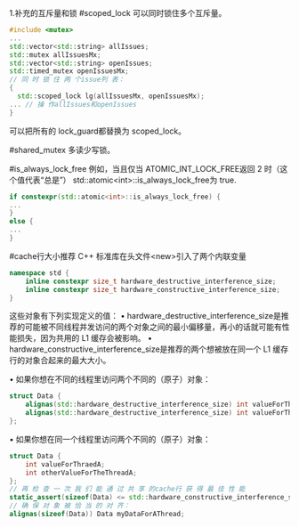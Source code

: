 1.补充的互斥量和锁
#scoped_lock
可以同时锁住多个互斥量。
```cpp
#include <mutex>
...
std::vector<std::string> allIssues;
std::mutex allIssuesMx;
std::vector<std::string> openIssues;
std::timed_mutex openIssuesMx;
// 同 时 锁 住 两 个issue列 表：
{
  std::scoped_lock lg(allIssuesMx, openIssuesMx);
... // 操 作allIssues和openIssues
}
```
可以把所有的 lock_guard都替换为 scoped_lock。

#shared_mutex
多读少写锁。

#is_always_lock_free
例如，当且仅当 ATOMIC_INT_LOCK_FREE返回 2 时（这个值代表“总是”） std::atomic\<int>::is_always_lock_free为 true.
```cpp
if constexpr(std::atomic<int>::is_always_lock_free) {
...
}
else {
...
}
```
#cache行大小推荐
C++ 标准库在头文件\<new>引入了两个内联变量
```cpp
namespace std {
	inline constexpr size_t hardware_destructive_interference_size;
	inline constexpr size_t hardware_constructive_interference_size;
}
```
这些对象有下列实现定义的值：
• hardware_destructive_interference_size是推荐的可能被不同线程并发访问的两个对象之间的最小偏移量，再小的话就可能有性能损失，因为共用的 L1 缓存会被影响。
• hardware_constructive_interference_size是推荐的两个想被放在同一个 L1 缓存行的对象合起来的最大大小。

• 如果你想在不同的线程里访问两个不同的（原子）对象：
```cpp
struct Data {
	alignas(std::hardware_destructive_interference_size) int valueForThreadA;
	alignas(std::hardware_destructive_interference_size) int valueForThreadB;
};
```
• 如果你想在同一个线程里访问两个不同的（原子）对象：
```cpp
struct Data {
	int valueForThraedA;
	int otherValueForTheThreadA;
};
// 再 检 查 一 次 我 们 能 通 过 共 享 的cache行 获 得 最 佳 性 能
static_assert(sizeof(Data) <= std::hardware_constructive_interference_size);
// 确 保 对 象 被 恰 当 的 对 齐：
alignas(sizeof(Data)) Data myDataForAThread;
```
